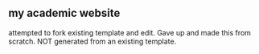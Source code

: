 ## my academic website

attempted to fork existing template and edit. Gave up and made this from scratch. NOT generated from an existing template.
